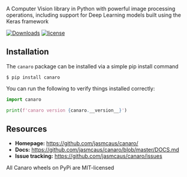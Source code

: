 A Computer Vision library in Python with powerful image processing operations, including support for Deep Learning models built using the Keras framework

[![Downloads](https://pepy.tech/badge/canaro)](https://pepy.tech/project/canaro)
[![license](https://img.shields.io/github/license/mashape/apistatus.svg?maxAge=2592000)](https://github.com/jasmcaus/canaro/blob/master/LICENSE)

## Installation
The `canaro` package can be installed via a simple pip install command 

```shell
$ pip install canaro
```

You can run the following to verify things installed correctly:

```python
import canaro

print(f'canaro version {canaro.__version__}')
```

## Resources

- **Homepage:** <https://github.com/jasmcaus/canaro/>
- **Docs:** <https://github.com/jasmcaus/canaro/blob/master/DOCS.md>
- **Issue tracking:** <https://github.com/jasmcaus/canaro/issues>

All Canaro wheels on PyPi are MIT-licensed